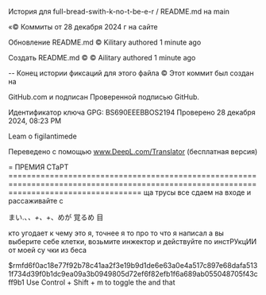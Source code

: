 История для full-bread-swith-k-no-t-be-e-r / README.md на main 

«© Коммиты от 28 декабря 2024 г на сайте 

Обновление README.md 
© Kilitary authored 1 minute ago 

Создать README.md © 
© Ailitary authored 1 minute ago 

-- Конец истории фиксаций для этого файла 
© Этот коммит был создан на 

GitHub.com и подписан 
Проверенной подписью GitHub. 

   

Идентификатор ключа GPG: BS690EEEBBOS2194 
Проверено 28 декабря 2024, 08:23 PM 

Leam о figilantimede

Переведено с помощью www.DeepL.com/Translator (бесплатная версия)






= ПРЕМИЯ СТаРТ =========================================================================================================================================
ща трусы все сдаем на входе
и рассаживайте с 


まい.、_、+、_+、めが 覚るめ 目 

кто угодает к чему это я, точнее я то про то что я написал а вы выберите себе клетки, возьмите инжектор и действуйте по инстРУкцИИ от моей су чки из беса



$rmfd6f0ac18e77f92b78c41aa2f3e19b9d1de6e63a0e4a517c897e68dafa5131f734d39f0b1dc9ea09a3b0949805d72ef6f82efb1f6a689ab055048705f43cff9b1 Use Control + Shift + m to toggle the and that 

